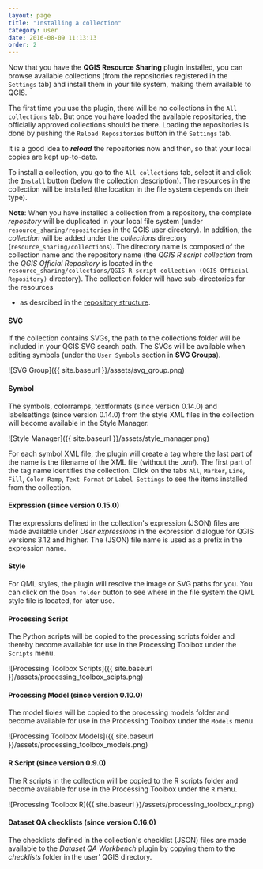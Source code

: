 ```yaml
---
layout: page
title: "Installing a collection"
category: user
date: 2016-08-09 11:13:13
order: 2
---
```

Now that you have the **QGIS Resource Sharing** plugin installed,
you can browse available collections (from the repositories
registered in the ```Settings``` tab) and install them in your
file system, making them available to QGIS.

The first time you use the plugin, there will be no collections
in the ``All collections`` tab.
But once you have loaded the available repositories, the
officially approved collections should be there.
Loading the repositories is done by pushing the
``Reload Repositories`` button in the ``Settings`` tab.

It is a good idea to ***reload*** the repositories now and then,
so that your local copies are kept up-to-date.

To install a collection, you go to the ``All collections`` tab,
select it and click the ```Install``` button (below the collection
description).
The resources in the collection will be installed (the location
in the file system depends on their type).

**Note**: When you have installed a collection from a repository,
  the complete *repository* will be duplicated in your local file
  system (under ``resource_sharing/repositories`` in the QGIS
  user directory).
  In addition, the *collection* will be added under the *collections*
  directory (``resource_sharing/collections``).
  The directory name is composed of the collection name and the
  repository name (the *QGIS R script collection* from the
  *QGIS Official Repository* is located in the
  ``resource_sharing/collections/QGIS R script collection (QGIS Official Repository)``
  directory).
  The collection folder will have sub-directories for the resources
  - as desrcibed in the
  <a href="../author/repository-structure.html">repository structure</a>.

#### SVG
If the collection contains SVGs, the path to the collections
folder will be included in your QGIS SVG search path.
The SVGs will be available when editing symbols (under the
``User Symbols`` section in **SVG Groups**).

![SVG Group]({{ site.baseurl }}/assets/svg_group.png)

#### Symbol
The symbols, colorramps, textformats (since version 0.14.0) and
labelsettings (since version 0.14.0) from the style XML files in the
collection will become available in the Style Manager.

![Style Manager]({{ site.baseurl }}/assets/style_manager.png)

For each symbol XML file, the plugin will create a tag where the last
part of the name is the filename of the XML file (without the *.xml*).
The first part of the tag name identifies the collection.
Click on the tabs ```All```, ```Marker```, ```Line```, ```Fill```,
```Color Ramp```, ```Text Format``` or ```Label Settings```
to see the items installed from the collection.

#### Expression (since version 0.15.0)
The expressions defined in the collection's expression (JSON) files
are made available under *User expressions* in the expression
dialogue for QGIS versions 3.12 and higher.
The (JSON) file name is used as a prefix in the expression name.

#### Style
For QML styles, the plugin will resolve the image or SVG paths for
you.
You can click on the ```Open folder``` button to see where in the
file system the QML style file is located, for later use.

#### Processing Script
The Python scripts will be copied to the processing scripts folder
and thereby become available for use in the Processing Toolbox under
the ```Scripts``` menu.

![Processing Toolbox Scripts]({{ site.baseurl }}/assets/processing_toolbox_scipts.png)

#### Processing Model (since version 0.10.0)
The model fioles will be copied to the processing models folder and
become available for use in the Processing Toolbox under the
```Models``` menu.

![Processing Toolbox Models]({{ site.baseurl }}/assets/processing_toolbox_models.png)

#### R Script (since version 0.9.0)
The R scripts in the collection will be copied to the R scripts folder
and become available for use in the Processing Toolbox under the
```R``` menu.

![Processing Toolbox R]({{ site.baseurl }}/assets/processing_toolbox_r.png)

#### Dataset QA checklists (since version 0.16.0)
The checklists defined in the collection's checklist (JSON) files
are made available to the *Dataset QA Workbench* plugin by copying
them to the *checklists* folder in the user' QGIS directory.


